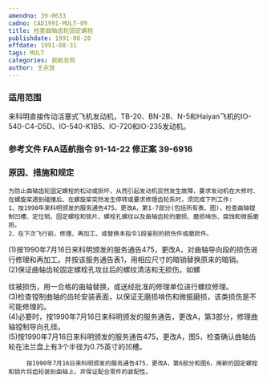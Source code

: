 ```yaml
---
amendno: 39-0633  
cadno: CAD1991-MULT-09  
title: 检查曲轴齿轮固定螺栓  
publishdate: 1991-08-20  
effdate: 1991-08-31  
tags: MULT  
categories: 民航总局  
author: 王永良  
---
```

  
### 适用范围  
来科明直接传动活塞式飞机发动机，TB-20、BN-2B、N-5和Haiyan飞机的IO-540-C4-D5D、IO-540-K1B5、IO-720和IO-235发动机。  
  
<!--more-->  
### 参考文件    FAA适航指令 91-14-22 修正案 39-6916  
  
### 原因、措施和规定  
    为防止曲轴齿轮固定螺栓的松动或损坏，从而引起发动机突然发生故障，要求发动机在大修时、在螺旋桨遇到碰撞后、在螺旋桨突然发生停转或要求修理齿轮系时，须完成下列工作:  
    1、按1990年来科明颁发的服务通告475，更改A，第1-7部分(包括所有表、图)，检查曲轴镗制凹槽、定位销、固定螺栓和锁片、螺栓孔螺纹以及曲轴齿轮的磨损、磨损啃伤、腐蚀和微振磨损。  
    2、在下次飞行前，修理、再加工、或替换本指令1段鉴别的损伤件或磨损件。  
(1)按1990年7月16日来科明颁发的服务通告475，更改A，对曲轴导向段的损伤进行修理和再加工。并按该服务通告表1，用相应尺寸的暗销替换原来的暗销。  
      (2)保证曲轴齿轮固定螺栓孔攻丝后的螺纹清洁和无损伤。如螺  
      
纹被损伤，用一合格的曲轴替换，或送经批准的修理单位进行螺纹修理。  
      (3)检查镗制曲轴的齿轮安装表面，以保证无磨损啃伤和微振磨损，该类损伤是不可能修理的。  
(4)必要时，按1990年7月16日来科明颁发的服务通告，更改A，第3部分，修理曲轴镗制导向孔径。  
(5)按1990年7月16日来科明颁发的服务通告475，更改A，图5，检查确认曲轴齿轮在法兰盘上有3个半径为0.75英寸的凹槽。  
  
         按1990年7月16日来科明颁发的服务通告475，更改A，第6部分和图6，用新的固定螺栓和锁片将齿轮装到曲轴上，并保证配合零件的装配性。  
